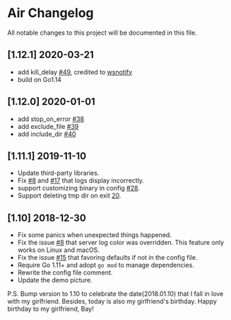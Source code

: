 # Air Changelog

All notable changes to this project will be documented in this file. 

## [1.12.1] 2020-03-21

* add kill_delay [#49](https://github.com/yang-ricky/air/issues/29), credited to [wsnotify](https://github.com/wsnotify)
* build on Go1.14

## [1.12.0] 2020-01-01

* add stop_on_error [#38](https://github.com/yang-ricky/air/issues/38)
* add exclude_file [#39](https://github.com/yang-ricky/air/issues/39)
* add include_dir [#40](https://github.com/yang-ricky/air/issues/40)

## [1.11.1] 2019-11-10

* Update third-party libraries.
* Fix [#8](https://github.com/yang-ricky/air/issues/8) and [#17](https://github.com/yang-ricky/air/issues/17) that logs display incorrectly.
* support customizing binary in config [#28](https://github.com/yang-ricky/air/issues/28).
* Support deleting tmp dir on exit [20](https://github.com/yang-ricky/air/issues/20).

## [1.10] 2018-12-30

* Fix some panics when unexpected things happened.
* Fix the issue [#8](https://github.com/yang-ricky/air/issues/8) that server log color was overridden. This feature only works on Linux and macOS.
* Fix the issue [#15](https://github.com/yang-ricky/air/issues/15) that favoring defaults if not in the config file.
* Require Go 1.11+ and adopt `go mod` to manage dependencies.
* Rewrite the config file comment.
* Update the demo picture.

P.S. 
Bump version to 1.10 to celebrate the date(2018.01.10) that I fall in love with my girlfriend. Besides, today is also my girlfriend's birthday. Happy birthday to my girlfriend, Bay! 
